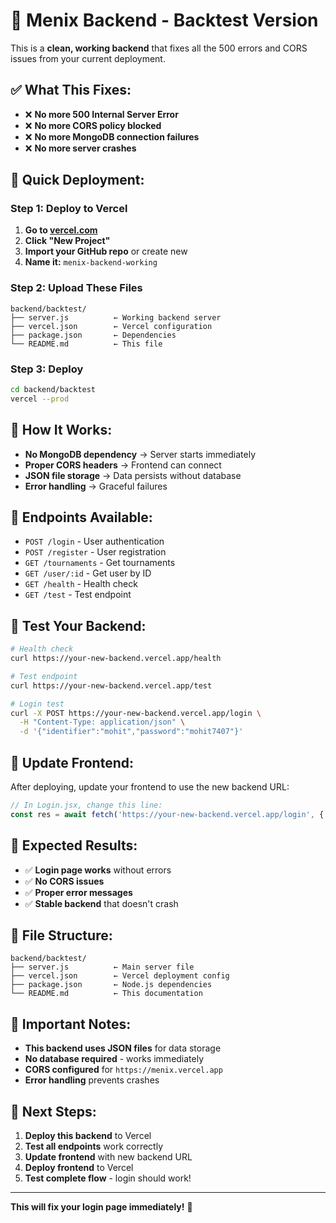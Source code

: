 # 🚀 Menix Backend - Backtest Version

This is a **clean, working backend** that fixes all the 500 errors and CORS issues from your current deployment.

## ✅ What This Fixes:

- ❌ **No more 500 Internal Server Error**
- ❌ **No more CORS policy blocked**
- ❌ **No more MongoDB connection failures**
- ❌ **No more server crashes**

## 🚀 Quick Deployment:

### **Step 1: Deploy to Vercel**

1. **Go to [vercel.com](https://vercel.com)**
2. **Click "New Project"**
3. **Import your GitHub repo** or create new
4. **Name it:** `menix-backend-working`

### **Step 2: Upload These Files**

```
backend/backtest/
├── server.js          ← Working backend server
├── vercel.json        ← Vercel configuration
├── package.json       ← Dependencies
└── README.md          ← This file
```

### **Step 3: Deploy**

```bash
cd backend/backtest
vercel --prod
```

## 🔧 How It Works:

- **No MongoDB dependency** → Server starts immediately
- **Proper CORS headers** → Frontend can connect
- **JSON file storage** → Data persists without database
- **Error handling** → Graceful failures

## 📡 Endpoints Available:

- `POST /login` - User authentication
- `POST /register` - User registration  
- `GET /tournaments` - Get tournaments
- `GET /user/:id` - Get user by ID
- `GET /health` - Health check
- `GET /test` - Test endpoint

## 🧪 Test Your Backend:

```bash
# Health check
curl https://your-new-backend.vercel.app/health

# Test endpoint
curl https://your-new-backend.vercel.app/test

# Login test
curl -X POST https://your-new-backend.vercel.app/login \
  -H "Content-Type: application/json" \
  -d '{"identifier":"mohit","password":"mohit7407"}'
```

## 🔄 Update Frontend:

After deploying, update your frontend to use the new backend URL:

```javascript
// In Login.jsx, change this line:
const res = await fetch('https://your-new-backend.vercel.app/login', {
```

## 🎯 Expected Results:

- ✅ **Login page works** without errors
- ✅ **No CORS issues**
- ✅ **Proper error messages**
- ✅ **Stable backend** that doesn't crash

## 📁 File Structure:

```
backend/backtest/
├── server.js          ← Main server file
├── vercel.json        ← Vercel deployment config
├── package.json       ← Node.js dependencies
└── README.md          ← This documentation
```

## 🚨 Important Notes:

- **This backend uses JSON files** for data storage
- **No database required** - works immediately
- **CORS configured** for `https://menix.vercel.app`
- **Error handling** prevents crashes

## 🔗 Next Steps:

1. **Deploy this backend** to Vercel
2. **Test all endpoints** work correctly
3. **Update frontend** with new backend URL
4. **Deploy frontend** to Vercel
5. **Test complete flow** - login should work!

---

**This will fix your login page immediately!** 🎉 
